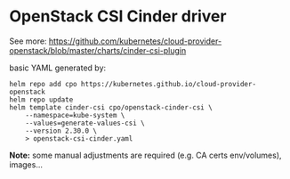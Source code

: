 # OpenStack CSI Cinder driver

See more: https://github.com/kubernetes/cloud-provider-openstack/blob/master/charts/cinder-csi-plugin

basic YAML generated by:

```shell
helm repo add cpo https://kubernetes.github.io/cloud-provider-openstack
helm repo update
helm template cinder-csi cpo/openstack-cinder-csi \
    --namespace=kube-system \
    --values=generate-values-csi \
    --version 2.30.0 \
    > openstack-csi-cinder.yaml
```

**Note:** some manual adjustments are required (e.g. CA certs env/volumes), images...
